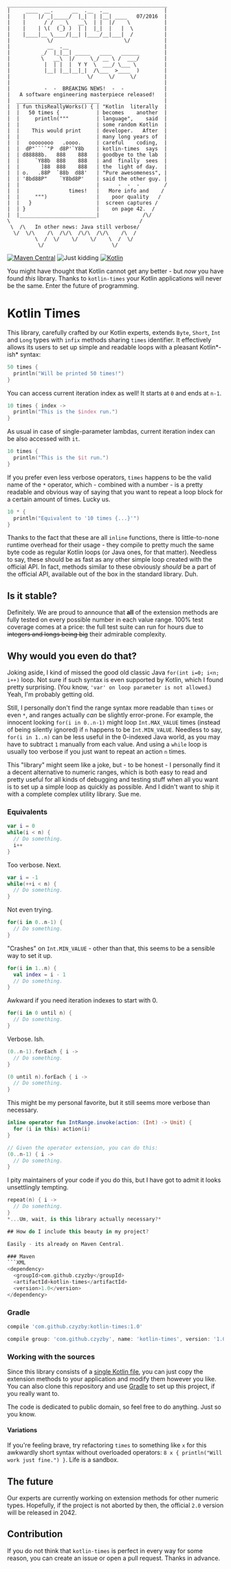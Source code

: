 ```
____________________________________________________
|     ____  __.      __  .__  .__                  |
|    |    |/ _|_____/  |_|  | |__| ____   07/2016  |
|    |      / /  _ \   __\  | |  |/    \           |
|    |    | \(  (_} )  | |  |_|  |   |  \          |
|    |____|__ \____/|__| |____/__|___|  /          |
|            \/                       \/           |
|            __  .__                               |
|          _/  |_|__| _____   ____   ______        |
|          \   __\  |/     \_/ __ \ /  ___/        |
|           |  | |  |  Y Y  \  ___/ \___ \         |
|           |__| |__|__|_|  /\___  >____  )        |
|                         \/     \/     \/         |
|                                                  |
|           -  -  BREAKING NEWS!  -  -             |
|   A software engineering masterpiece released!   |
|  ___________________________                     |
|  | fun thisReallyWorks() { | "Kotlin  literally  |
|  |   50 times {            | becomes    another  |
|  |     println("""         | language",    said  |
|  |                         | some random Kotlin  |
|  |    This would print     | developer.   After  |
|  |                         | many long years of  |
|  |   oooooooo   .oooo.     | careful    coding,  |
|  |  dP"````"P  d8P'`Y8b    | kotlin-times  says  |
|  | d88888b.   888    888   | goodbye to the lab  |
|  |     `Y88b  888    888   | and  finally  sees  |
|  |       ]88  888    888   | the  light of day.  |
|  | o.   .88P  `88b  d88'   | "Pure awesomeness", |
|  | '8bd88P"    `Y8bd8P'    | said the other guy. |
|  |                         |      -  -  -        /
|  |                times!   |   More info and    /
|  |     """)                |    poor quality   /
|  |   }                     |  screen captures /
|  | }                       |    on page 42.  /
|  |_________________________|              /\/
\                                          /
 \  /\   In other news: Java still verbose/
  \/  \/\    /\  /\/\  /\/\  /\/\    /\  /
         \  /  \/    \/    \/    \  /  \/
          \/                      \/
```

[![Maven Central](https://img.shields.io/maven-central/v/com.github.czyzby/kotlin-times.svg)](http://mvnrepository.com/artifact/com.github.czyzby/kotlin-times)
![Just kidding](https://img.shields.io/badge/coverage-101%25-red.svg) [![Kotlin](https://img.shields.io/badge/kotlin-1.0.3-orange.svg)](http://kotlinlang.org/)

You might have thought that Kotlin cannot get any better - but *now* you have found *this* library. Thanks to
`kotlin-times` your Kotlin applications will never be the same. Enter the future of programming.

# Kotlin Times

This library, carefully crafted by our Kotlin experts, extends `Byte`, `Short`, `Int` and `Long` types with `infix`
methods sharing `times` identifier. It effectively allows its users to set up simple and readable loops with a pleasant
Kotlin*-ish* syntax:
```Kotlin
50 times {
  println("Will be printed 50 times!")
}
```

You can access current iteration index as well! It starts at `0` and ends at `n-1`.
```Kotlin
10 times { index ->
  println("This is the $index run.")
}
```

As usual in case of single-parameter lambdas, current iteration index can be also accessed with `it`.
```Kotlin
10 times {
  println("This is the $it run.")
}
```

If you prefer even less verbose operators, `times` happens to be the valid name of the `*` operator, which - combined
with a number - is a pretty readable and obvious way of saying that you want to repeat a loop block for a certain amount
of times. Lucky us.
```Kotlin
10 * {
  println("Equivalent to '10 times {...}'")
}
```

Thanks to the fact that these are all `inline` functions, there is little-to-none runtime overhead for their usage -
they compile to pretty much the same byte code as regular Kotlin loops (or Java ones, for that matter). Needless to say,
these should be as fast as any other simple loop created with the official API. In fact, methods similar to these
obviously *should* be a part of the official API, available out of the box in the standard library. Duh.

## Is it stable?

Definitely. We are proud to announce that **all** of the extension methods are fully tested on every possible number in
each value range. 100% test coverage comes at a price: the full test suite can run for hours due to ~~integers and longs
being big~~ their admirable complexity.

## Why would you even do that?

Joking aside, I kind of missed the good old classic Java `for(int i=0; i<n; i++)` loop. Not sure if such syntax is even
supported by Kotlin, which I found pretty surprising. (You know, `'var' on loop parameter is not allowed`.) Yeah, I'm
probably getting old.

Still, I personally don't find the range syntax more readable than `times` or even `*`, and ranges actually *can* be
slightly error-prone. For example, the innocent looking `for(i in 0..n-1)` might loop `Int.MAX_VALUE` times (instead of
being silently ignored) if `n` happens to be `Int.MIN_VALUE`. Needless to say, `for(i in 1..n)` can be less useful in
the 0-indexed Java world, as you may have to subtract `1` manually from each value. And using a `while` loop is usually
too verbose if you just want to repeat an action `n` times.

This "library" might seem like a joke, but - to be honest - I personally find it a decent alternative to numeric ranges,
which is both easy to read and pretty useful for all kinds of debugging and testing stuff when all you want is to set up
a simple loop as quickly as possible. And I didn't want to ship it with a complete complex utility library. Sue me.

### Equivalents

```Kotlin
var i = 0
while(i < n) {
  // Do something.
  i++
}
```
Too verbose. Next.
```Kotlin
var i = -1
while(++i < n) {
  // Do something.
}
```
Not even trying.

```Kotlin
for(i in 0..n-1) {
  // Do something.
}
```
"Crashes" on `Int.MIN_VALUE` - other than that, this seems to be a sensible way to set it up.

```Kotlin
for(i in 1..n) {
  val index = i - 1
  // Do something.
}
```
Awkward if you need iteration indexes to start with 0.

```Kotlin
for(i in 0 until n) {
  // Do something.
}
```
Verbose. Ish.

```Kotlin
(0..n-1).forEach { i ->
  // Do something.
}

(0 until n).forEach { i ->
  // Do something.
}
```
This might be my personal favorite, but it still seems more verbose than necessary.

```Kotlin
inline operator fun IntRange.invoke(action: (Int) -> Unit) {
  for (i in this) action(i)
}

// Given the operator extension, you can do this:
(0..n-1) { i ->
  // Do something. 
}
```
I pity maintainers of your code if you do this, but I have got to admit it looks unsettlingly tempting.

```Kotlin
repeat(n) { i ->
  // Do something.
}
*...Um, wait, is this library actually necessary?*

## How do I include this beauty in my project?

Easily - its already on Maven Central.

### Maven
```XML
<dependency>
  <groupId>com.github.czyzby</groupId>
  <artifactId>kotlin-times</artifactId>
  <version>1.0</version>
</dependency>
```

### Gradle
```Groovy
compile 'com.github.czyzby:kotlin-times:1.0'
```

```Groovy
compile group: 'com.github.czyzby', name: 'kotlin-times', version: '1.0'
```

### Working with the sources

Since this library consists of a [single Kotlin file](src/main/kotlin/kt/times/times.kt), you can just copy the
extension methods to your application and modify them however you like. You can also clone this repository and use
[Gradle](http://gradle.org/) to set up this project, if you really want to.

The code is dedicated to public domain, so feel free to do anything. Just so you know.

#### Variations

If you're feeling brave, try refactoring `times` to something like `x` for this awkwardly short syntax without
overloaded operators: `8 x { println("Will work just fine.") }`. Life is a sandbox.

## The future

Our experts are currently working on extension methods for other numeric types. Hopefully, if the project is not aborted
by then, the official `2.0` version will be released in 2042.

## Contribution

If you do not think that `kotlin-times` is perfect in every way for some reason, you can create an issue or open a pull
request. Thanks in advance.

